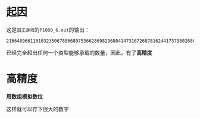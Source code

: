 # 起因
这是`国王游戏`的`P1080_6.out`的输出：

```
2166489661101032350678866897536628698296804147316726878162441737980268621335310233327258927458239967674879428851028800069063620140885606400000000000000000
```

已经完全超出任何一个类型能够承载的数量，因此，有了**高精度**

# 高精度
**用数组模拟数位**

这样就可以存下很大的数字